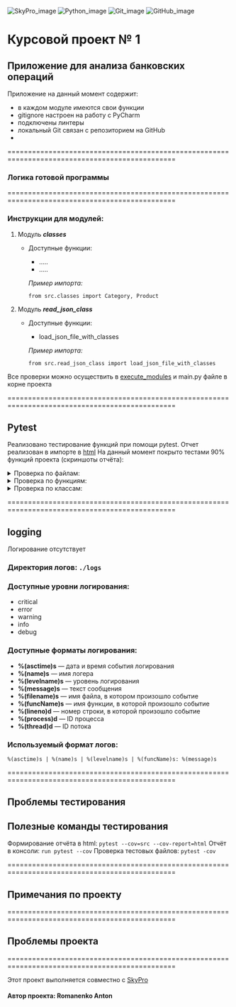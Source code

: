 ![SkyPro_image](/data/images/for_readme_file/SkyPro.png)
![Python_image](/data/images/for_readme_file/Python.png)
![Git_image](/data/images/for_readme_file/Git.png)
![GitHub_image](/data/images/for_readme_file/GitHub.png)

# Курсовой проект № 1
## Приложение для анализа банковских операций

Приложение на данный момент содержит:
- в каждом модуле имеются свои функции
- gitignore настроен на работу с PyCharm
- подключены линтеры
- локальный Git связан с репозиторием на GitHub
- 
===============================================================================================

### Логика готовой программы



===============================================================================================

### Инструкции для модулей:

1. Модуль _**classes**_
   - Доступные функции:
     - .....
     - .....

     _Пример импорта:_
       ```
     from src.classes import Category, Product
       ```

2. Модуль _**read_json_class**_
    - Доступные функции:
      - load_json_file_with_classes
      
      _Пример импорта:_
        ```
      from src.read_json_class import load_json_file_with_classes
        ```
      
Все проверки можно осуществить в [execute_modules](/execute_modules) и main.py файле в корне проекта

===============================================================================================
## Pytest

Реализовано тестирование функций при помощи pytest.
Отчет реализован в импорте в [html](/htmlcov)
На данный момент покрыто тестами 90% функций проекта (скриншоты отчёта):

   <details>
   <summary>Проверка по файлам:</summary>
  
   [![Example_processing][5]][5]

   [5]: /data/images/for_readme_file/Pytest_files.png
   </details>

   <details>
   <summary>Проверка по функциям:</summary>
  
   [![Example_processing][6]][6]

   [6]: /data/images/for_readme_file/Pytest_functions.png
   </details>

   <details>
   <summary>Проверка по классам:</summary>
  
   [![Example_processing][7]][7]

   [7]: /data/images/for_readme_file/Pytest_classes.png
   </details>


===============================================================================================

## logging

Логирование отсутствует

### Директория логов: ```./logs```

### Доступные уровни логирования:
- critical
- error
- warning
- info
- debug

### Доступные форматы логирования:
* __%(asctime)s__ — дата и время события логирования
* __%(name)s__ — имя логера
* __%(levelname)s__ — уровень логирования
* __%(message)s__ — текст сообщения
* __%(filename)s__ — имя файла, в котором произошло событие
* __%(funcName)s__ — имя функции, в которой произошло событие
* __%(lineno)d__ — номер строки, в которой произошло событие
* __%(process)d__ — ID процесса
* __%(thread)d__ — ID потока

### Используемый формат логов:
```%(asctime)s | %(name)s | %(levelname)s | %(funcName)s: %(message)s```

===============================================================================================

## Проблемы тестирования

## Полезные команды тестирования

Формирование отчёта в html:
```pytest --cov=src --cov-report=html```
Отчёт в консоли:
```run pytest --cov```
Проверка тестовых файлов:
```pytest -cov```

===============================================================================================

## Примечания по проекту


===============================================================================================

## Проблемы проекта


===============================================================================================

Этот проект выполняется совместно с [SkyPro](https://sky.pro/)
####  Автор проекта: **Romanenko Anton**
